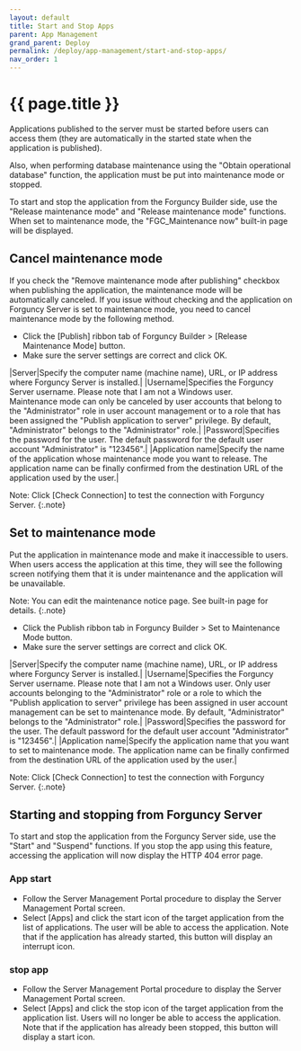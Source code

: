 ```yaml
---
layout: default
title: Start and Stop Apps
parent: App Management
grand_parent: Deploy
permalink: /deploy/app-management/start-and-stop-apps/
nav_order: 1
---
```


# {{ page.title }}

Applications published to the server must be started before users can access them (they are automatically in the started state when the application is published).

Also, when performing database maintenance using the "Obtain operational database" function, the application must be put into maintenance mode or stopped.

To start and stop the application from the Forguncy Builder side, use the "Release maintenance mode" and "Release maintenance mode" functions. When set to maintenance mode, the "FGC_Maintenance now" built-in page will be displayed.

## Cancel maintenance mode

If you check the "Remove maintenance mode after publishing" checkbox when publishing the application, the maintenance mode will be automatically canceled. If you issue without checking and the application on Forguncy Server is set to maintenance mode, you need to cancel maintenance mode by the following method.

- Click the [Publish] ribbon tab of Forguncy Builder > [Release Maintenance Mode] button.
- Make sure the server settings are correct and click OK.

|Server|Specify the computer name (machine name), URL, or IP address where Forguncy Server is installed.|
|Username|Specifies the Forguncy Server username. Please note that I am not a Windows user. <br/> Maintenance mode can only be canceled by user accounts that belong to the "Administrator" role in user account management or to a role that has been assigned the "Publish application to server" privilege. By default, "Administrator" belongs to the "Administrator" role.|
|Password|Specifies the password for the user. The default password for the default user account "Administrator" is "123456".|
|Application name|Specify the name of the application whose maintenance mode you want to release. The application name can be finally confirmed from the destination URL of the application used by the user.|

Note: Click [Check Connection] to test the connection with Forguncy Server.
{:.note}

## Set to maintenance mode

Put the application in maintenance mode and make it inaccessible to users. When users access the application at this time, they will see the following screen notifying them that it is under maintenance and the application will be unavailable.

Note: You can edit the maintenance notice page. See built-in page for details.
{:.note}

- Click the Publish ribbon tab in Forguncy Builder > Set to Maintenance Mode button.
- Make sure the server settings are correct and click OK.

|Server|Specify the computer name (machine name), URL, or IP address where Forguncy Server is installed.|
|Username|Specifies the Forguncy Server username. Please note that I am not a Windows user. Only user accounts belonging to the "Administrator" role or a role to which the "Publish application to server" privilege has been assigned in user account management can be set to maintenance mode. By default, "Administrator" belongs to the "Administrator" role.|
|Password|Specifies the password for the user. The default password for the default user account "Administrator" is "123456".|
|Application name|Specify the application name that you want to set to maintenance mode. The application name can be finally confirmed from the destination URL of the application used by the user.|

Note: Click [Check Connection] to test the connection with Forguncy Server.
{:.note}

## Starting and stopping from Forguncy Server
To start and stop the application from the Forguncy Server side, use the "Start" and "Suspend" functions. If you stop the app using this feature, accessing the application will now display the HTTP 404 error page.

### App start

- Follow the Server Management Portal procedure to display the Server Management Portal screen.
- Select [Apps] and click the start icon of the target application from the list of applications. The user will be able to access the application. Note that if the application has already started, this button will display an interrupt icon.

### stop app
- Follow the Server Management Portal procedure to display the Server Management Portal screen.
- Select [Apps] and click the stop icon of the target application from the application list. Users will no longer be able to access the application. Note that if the application has already been stopped, this button will display a start icon.
